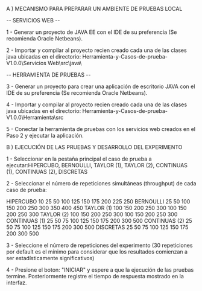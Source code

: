 A ) MECANISMO PARA PREPARAR UN AMBIENTE DE PRUEBAS LOCAL

-- SERVICIOS WEB --

1 - Generar un proyecto de JAVA EE con el IDE de su preferencia (Se recomienda Oracle Netbeans).

2 - Importar y compilar al proyecto recien creado cada una de las clases java ubicadas en el directorio: Herramienta-y-Casos-de-prueba-V1.0.0\Servicios Web\src\java\

-- HERRAMIENTA DE PRUEBAS --

3 - Generar un proyecto para crear una aplicación de escritorio JAVA con el IDE de su preferencia (Se recomienda Oracle Netbeans).

4 - Importar y compilar al proyecto recien creado cada una de las clases java ubicadas en el directorio: Herramienta-y-Casos-de-prueba-V1.0.0\Herramienta\src

5 - Conectar la herramienta de pruebas con los servicios web creados en el Paso 2 y ejecutar la aplicación.

B ) EJECUCIÓN DE LAS PRUEBAS Y DESARROLLO DEL EXPERIMENTO

1 - Seleccionar en la pestaña principal el caso de prueba a ejecutar:HIPERCUBO, BERNOULLI, TAYLOR (1), TAYLOR (2), CONTINUAS (1), CONTINUAS (2), DISCRETAS

2 - Seleccionar el número de repeticiones simultáneas (throughput) de cada caso de prueba:

HIPERCUBO	10	25	50	100	125	150	175	200	225	250
BERNOULLI	25	50	100	150	200	250	300	350	400	450
TAYLOR (1)	100	150	200	250	300	100	150	200	250	300
TAYLOR (2)	100	150	200	250	300	100	150	200	250	300
CONTINUAS (1)	25	50	75	100	125	150	175	200	300	500
CONTINUAS (2)	25	50	75	100	125	150	175	200	300	500
DISCRETAS	25	50	75	100	125	150	175	200	300	500

3 - Seleccione el número de repeticiones del experimento (30 repeticiones por default es el mínimo para considerar que los resultados comienzan a ser estadísticamente significativos)

4 - Presione el boton: "INICIAR" y espere a que la ejecución de las pruebas termine. Posteriormente registre el tiempo de respuesta mostrado en la interfaz.

